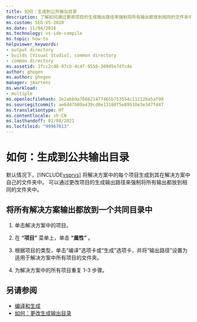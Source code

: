 ```yaml
---
title: 如何：生成到公共输出目录
description: 了解如何通过更改项目的生成输出路径来强制将所有输出都放到相同的文件夹中。
ms.custom: SEO-VS-2020
ms.date: 11/04/2016
ms.technology: vs-ide-compile
ms.topic: how-to
helpviewer_keywords:
- output directory
- builds [Visual Studio], common directory
- common directory
ms.assetid: 1fcc2c48-07cb-4c4f-9556-36945e7dfc4e
author: ghogen
ms.author: ghogen
manager: jmartens
ms.workload:
- multiple
ms.openlocfilehash: 2e2abb9a768621477465b753554c111126a5af98
ms.sourcegitcommit: ae6d47b09a439cd0e13180f5e89510e3e347fd47
ms.translationtype: HT
ms.contentlocale: zh-CN
ms.lasthandoff: 02/08/2021
ms.locfileid: "99967613"
---
```

# <a name="how-to-build-to-a-common-output-directory"></a>如何：生成到公共输出目录

默认情况下，[!INCLUDE[vsprvs](../code-quality/includes/vsprvs_md.md)] 将解决方案中的每个项目生成到其在解决方案中自己的文件夹中。 可以通过更改项目的生成输出路径来强制将所有输出都放到相同的文件夹中。

## <a name="to-place-all-solution-outputs-in-a-common-directory"></a>将所有解决方案输出都放到一个共同目录中

1. 单击解决方案中的项目。

2. 在 **“项目”** 菜单上，单击 **“属性”** 。

3. 根据项目的类型，单击“编译”选项卡或“生成”选项卡，并将“输出路径”设置为适用于解决方案中所有项目的文件夹。

4. 为解决方案中的所有项目重复 1-3 步骤。

## <a name="see-also"></a>另请参阅

- [编译和生成](../ide/compiling-and-building-in-visual-studio.md)
- [如何：更改生成输出目录](../ide/how-to-change-the-build-output-directory.md)